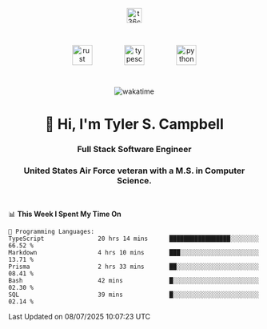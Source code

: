 <p align="center">
<a href="https://www.linkedin.com/in/t36campbell" target="blank"><img align="center" src="https://ik.imagekit.io/t36campbell/Portfolio/linkedin.png.original_m8bbGgPh6.png" alt="t36campbell" height="30" width="30" /></a>
</p>
<p align="center">
    <img src="https://rustacean.net/assets/rustacean-orig-noshadow.svg" alt="rust" width="40" height="40" style="margin: 6%;" />
    <img src="https://cdn.worldvectorlogo.com/logos/typescript.svg" alt="typescript" width="40" height="40" style="margin: 6%;" />
    <img src="https://cdn.worldvectorlogo.com/logos/python-5.svg" alt="python" width="40" height="40" style="margin: 6%;" />
</p>
<div align="center">
  
  ![wakatime](https://wakatime.com/badge/user/738aac7f-8868-4bc3-a1df-4c36703ee4b6.svg)
  
</div>

<h1 align="center">👋 Hi, I'm Tyler S. Campbell</h1>
<h3 align="center">Full Stack Software Engineer</h3>
<h3 align="center">United States Air Force veteran with a M.S. in Computer Science.</h3>
<br>

<!--START_SECTION:waka-->
📊 **This Week I Spent My Time On** 

```text
💬 Programming Languages: 
TypeScript               20 hrs 14 mins      █████████████████░░░░░░░░   66.52 % 
Markdown                 4 hrs 10 mins       ███░░░░░░░░░░░░░░░░░░░░░░   13.71 % 
Prisma                   2 hrs 33 mins       ██░░░░░░░░░░░░░░░░░░░░░░░   08.41 % 
Bash                     42 mins             █░░░░░░░░░░░░░░░░░░░░░░░░   02.30 % 
SQL                      39 mins             █░░░░░░░░░░░░░░░░░░░░░░░░   02.14 % 
```


 Last Updated on 08/07/2025 10:07:23 UTC
<!--END_SECTION:waka-->
